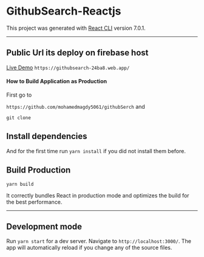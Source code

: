 # GithubSearch-Reactjs

This project was generated with [React CLI](https://reactjs.org/docs/create-a-new-react-app.html) version 7.0.1.

---
## Public Url its deploy on firebase host 
[Live Demo](https://githubsearch-24ba8.web.app/) `https://githubsearch-24ba8.web.app/`

#### How to Build  Application as Production

First go to 

`https://github.com/mohamedmagdy5061/githubSerch` and 

`git clone`

## Install dependencies

And for the first time run `yarn install` if you did not install them before.

## Build Production

`yarn build`

It correctly bundles React in production mode and optimizes the build for the best performance.

--- 

## Development mode

Run `yarn start` for a dev server. Navigate to `http://localhost:3000/`. The app will automatically reload if you change any of the source files.
